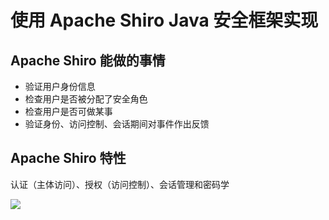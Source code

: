 
# 使用 Apache Shiro Java 安全框架实现

## Apache Shiro 能做的事情

* 验证用户身份信息
* 检查用户是否被分配了安全角色
* 检查用户是否可做某事
* 验证身份、访问控制、会话期间对事件作出反馈

## Apache Shiro 特性

认证（主体访问）、授权（访问控制）、会话管理和密码学

![](http://shiro.apache.org/assets/images/ShiroFeatures.png)
